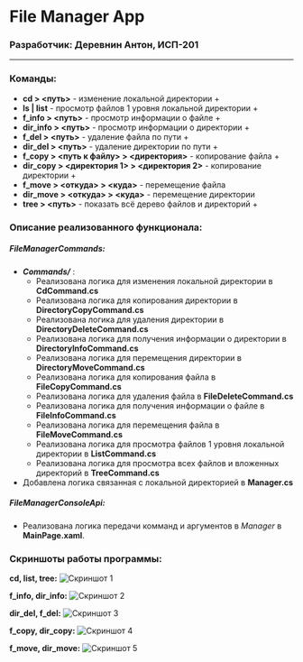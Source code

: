 # File Manager App
### Разработчик: Деревнин Антон, ИСП-201
---
### Команды:
- **cd > <путь>** - изменение локальной директории +
- **ls | list** - просмотр файлов 1 уровня локальной директории +
- **f_info > <путь>** - просмотр информации о файле +
- **dir_info > <путь>** - просмотр информации о директории +
- **f_del > <путь>** - удаление файла по пути + 
- **dir_del > <путь>** - удаление директории по пути +
- **f_copy > <путь к файлу> > <директория>** - копирование файла +
- **dir_copy > <директория 1> > <директория 2>** - копирование директории +
- **f_move > <откуда> > <куда>** - перемещение файла
- **dir_move > <откуда> > <куда>** - перемещение директории
- **tree > <путь>** - показать всё дерево файлов и директорий +
### Описание реализованного функционала:
##### FileManagerCommands:
- ***Commands/*** :
    - Реализована логика для изменения локальной директории в **CdCommand.cs**
    - Реализована логика для копирования директории в **DirectoryCopyCommand.cs**
    - Реализована логика для удаления директории в **DirectoryDeleteCommand.cs**
    - Реализована логика для получения информации о директории в **DirectoryInfoCommand.cs**
    - Реализована логика для перемещения директории в **DirectoryMoveCommand.cs**
    - Реализована логика для копирования файла в **FileCopyCommand.cs**
    - Реализована логика для удаления файла в **FileDeleteCommand.cs**
    - Реализована логика для получения информации о файле в **FileInfoCommand.cs**
    - Реализована логика для перемещения файла в **FileMoveCommand.cs**
    - Реализована логика для просмотра файлов 1 уровня локальной директории в **ListCommand.cs**
    - Реализована логика для просмотра всех файлов и вложенных директорий в **TreeCommand.cs**
- Добавлена логика связанная с локальной директорией в **Manager.cs**
##### FileManagerConsoleApi:
- Реализована логика передачи комманд и аргументов в *Manager* в **MainPage.xaml**.
### Скриншоты работы программы:

**cd, list, tree:**
![Скриншот 1](https://sun9-84.userapi.com/impg/JnhvDjSReIFcZAIeoBbURrdijDc_5f7y39hwOQ/KktAAxBO1Pc.jpg?size=981x510&quality=96&sign=0841baab4fa6e9a57e75a7b6317f01f4&type=album)

**f_info, dir_info:**
![Скриншот 2](https://sun9-87.userapi.com/impg/RTG_Yl8plvSaiJnVLSc_QEF_N6vex1iApQzA5g/CQ0joR_XpcE.jpg?size=980x512&quality=96&sign=c109386cdf9cb1040eb63d432c368d6d&type=album)

**dir_del, f_del:**
![Скриншот 3](https://sun9-81.userapi.com/impg/-O_eg3e7C89oW2lXff34NCIAcVdXhwreiMp-PA/puwDjppg2Ks.jpg?size=979x513&quality=96&sign=c0cd5ce76d5540f43acb7384e0a739e1&type=album)

**f_copy, dir_copy:**
![Скриншот 4](https://sun9-79.userapi.com/impg/nISkX6HbbPGLkoeXschirWGPpmG2aiEKDfDrQw/AKR9knd7PLs.jpg?size=979x513&quality=96&sign=86ad0155787e601acc593904b1072df0&type=album)

**f_move, dir_move:**
![Скриншот 5](https://sun9-6.userapi.com/impg/rMgnRjxWaz4iscLlXQIPc2yQj0KkLdcPmi28JA/OwDNS9OAUQM.jpg?size=977x513&quality=96&sign=b432c4999442ae73a1e98218da1f29ff&type=album)